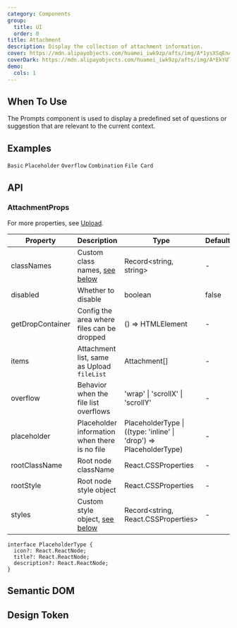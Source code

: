 ```yaml
---
category: Components
group:
  title: UI
  order: 0
title: Attachment
description: Display the collection of attachment information.
cover: https://mdn.alipayobjects.com/huamei_iwk9zp/afts/img/A*1ysXSqEnAckAAAAAAAAAAAAADgCCAQ/original
coverDark: https://mdn.alipayobjects.com/huamei_iwk9zp/afts/img/A*EkYUTotf-eYAAAAAAAAAAAAADgCCAQ/original
demo:
  cols: 1
---
```


## When To Use

The Prompts component is used to display a predefined set of questions or suggestion that are relevant to the current context.

## Examples

<!-- prettier-ignore -->
<code src="./demo/basic.tsx">Basic</code>
<code src="./demo/placeholder.tsx">Placeholder</code>
<code src="./demo/overflow.tsx">Overflow</code>
<code src="./demo/with-sender.tsx">Combination</code>
<code src="./demo/files.tsx">File Card</code>

## API

### AttachmentProps

For more properties, see [Upload](https://ant.design/components/upload).

| Property | Description | Type | Default | Version |
| --- | --- | --- | --- | --- |
| classNames | Custom class names, [see below](#semantic-dom) | Record<string, string> | - | - |
| disabled | Whether to disable | boolean | false | - |
| getDropContainer | Config the area where files can be dropped | () => HTMLElement | - | - |
| items | Attachment list, same as Upload `fileList` | Attachment[] | - | - |
| overflow | Behavior when the file list overflows | 'wrap' \| 'scrollX' \| 'scrollY' | - | - |
| placeholder | Placeholder information when there is no file | PlaceholderType \| ((type: 'inline' \| 'drop') => PlaceholderType) | - | - |
| rootClassName | Root node className | React.CSSProperties | - | - |
| rootStyle | Root node style object | React.CSSProperties | - | - |
| styles | Custom style object, [see below](#semantic-dom) | Record<string, React.CSSProperties> | - | - |

```tsx | pure
interface PlaceholderType {
  icon?: React.ReactNode;
  title?: React.ReactNode;
  description?: React.ReactNode;
}
```

## Semantic DOM

<code src="./demo/_semantic.tsx" simplify="true"></code>

## Design Token

<ComponentTokenTable component="Prompts"></ComponentTokenTable>
